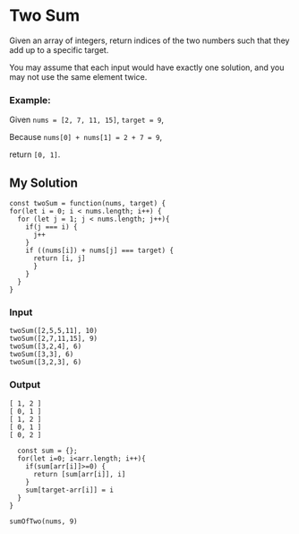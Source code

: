 # Two Sum

Given an array of integers, return indices of the two numbers such that they add up to a specific target.

You may assume that each input would have exactly one solution, and you may not use the same element twice.

### Example:
Given `nums = [2, 7, 11, 15]`, `target = 9`,

Because `nums[0] + nums[1] = 2 + 7 = 9`,

return `[0, 1]`.

## My Solution 
```
const twoSum = function(nums, target) {
for(let i = 0; i < nums.length; i++) {
  for (let j = 1; j < nums.length; j++){
    if(j === i) {
      j++
    }
    if ((nums[i]) + nums[j] === target) {
      return [i, j]
      }
    } 
  }
}
```


### Input
```
twoSum([2,5,5,11], 10)
twoSum([2,7,11,15], 9)
twoSum([3,2,4], 6)
twoSum([3,3], 6)
twoSum([3,2,3], 6)
```

### Output
```
[ 1, 2 ]
[ 0, 1 ]
[ 1, 2 ]
[ 0, 1 ]
[ 0, 2 ]
```

````function sumOfTwo(arr, target) {
  const sum = {};
  for(let i=0; i<arr.length; i++){
    if(sum[arr[i]]>=0) {
      return [sum[arr[i]], i]
    }
    sum[target-arr[i]] = i
  }
}
````

`sumOfTwo(nums, 9)`
